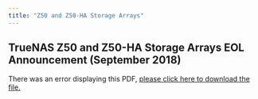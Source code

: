 ```yaml
---
title: "Z50 and Z50-HA Storage Arrays"
---
```


## TrueNAS Z50 and Z50-HA Storage Arrays EOL Announcement (September 2018)

<object data="https://www.truenas.com/docs/pdf/Z50-EOL.pdf" type="application/pdf" width="95%" height="1000">
  There was an error displaying this PDF, <a href="/pdf/Z50-EOL.pdf">please click here to download the file.</a>
</object>
